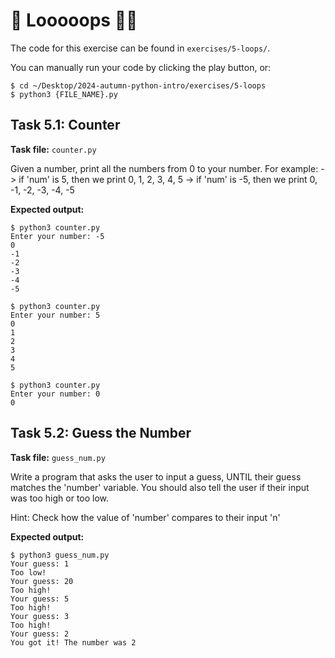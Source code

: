 # 💫 Looooops 😵‍💫
The code for this exercise can be found in `exercises/5-loops/`.

You can manually run your code by clicking the play button, or:
```
$ cd ~/Desktop/2024-autumn-python-intro/exercises/5-loops
$ python3 {FILE_NAME}.py
```

## Task 5.1: Counter
**Task file:** `counter.py`

Given a number, print all the numbers from 0 to your number.
For example:
-> if 'num' is 5, then we print 0, 1, 2, 3, 4, 5
-> if 'num' is -5, then we print 0, -1, -2, -3, -4, -5

**Expected output:**
```
$ python3 counter.py
Enter your number: -5
0
-1
-2
-3
-4
-5

$ python3 counter.py
Enter your number: 5
0
1
2
3
4
5

$ python3 counter.py
Enter your number: 0
0
```

## Task 5.2: Guess the Number
**Task file:** `guess_num.py`

Write a program that asks the user to input a guess, UNTIL their guess matches the 'number' variable. You should also tell the user if their input was too high or too low.

Hint: Check how the value of 'number' compares to their input 'n'

**Expected output:**
```
$ python3 guess_num.py
Your guess: 1
Too low!
Your guess: 20
Too high!
Your guess: 5
Too high!
Your guess: 3
Too high!
Your guess: 2
You got it! The number was 2
```
